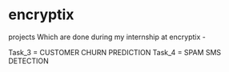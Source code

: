 # encryptix
projects Which are done during my internship at encryptix -

Task_3 = CUSTOMER CHURN PREDICTION
Task_4 = SPAM SMS DETECTION
